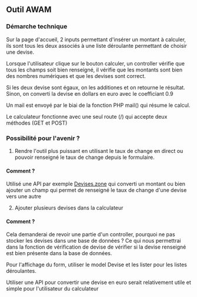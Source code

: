 ## Outil AWAM
### Démarche technique

Sur la page d'accueil, 2 inputs permettant d'insérer un montant à calculer,
ils sont tous les deux associés à une liste déroulante permettant de choisir une devise.

Lorsque l'utilisateur clique sur le bouton calculer, un controller vérifie que tous les champs soit
bien renseigné, il vérifie que les montants sont bien des nombres numériques et que les devises sont correct.

Si les deux devise sont égaux, on les additiones et on retourne le résultat. Sinon, on converti la devise en dollars en euro
avec le coefficiant 0.9

Un mail est envoyé par le biai de la fonction PHP mail() qui résume le calcul.

Le calculateur fonctionne avec une seul route (/) qui accepte deux méthodes (GET et POST)

### Possibilité pour l'avenir ?

1) Rendre l'outil plus puissant en utilisant le taux de change 
en direct ou pouvoir renseigné le taux de change depuis le formulaire.

#### Comment ?

Utilisé une API par exemple [Devises.zone](https://devises.zone/api) qui converti un montant ou bien ajouter un champ qui permet
de renseigné le taux de change d'une devise vers une autre

2) Ajouter plusieurs devises dans la calculateur

#### Comment ?

Cela demanderai de revoir une partie d'un controller, pourquoi ne pas stocker les devises dans une base de données ?
Ce qui nous permettrai dans la fonction de vérification de devise de vérifier si la devise renseigné est bien présente dans la base de données.

Pour l'affichage du form, utiliser le model Devise et les lister pour les listes déroulantes.

Utiliser une API pour convertir une devise en euro serait relativement utile et simple pour l'utilisateur du calculateur
